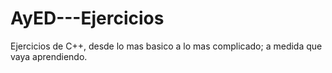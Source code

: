 # AyED---Ejercicios
Ejercicios de C++, desde lo mas basico a lo mas complicado; a medida que vaya aprendiendo.
